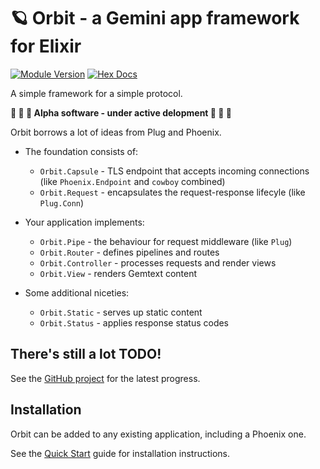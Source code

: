 # 🪐 Orbit - a Gemini app framework for Elixir

[![Module Version](https://img.shields.io/hexpm/v/orbit.svg)](https://hex.pm/packages/orbit)
[![Hex Docs](https://img.shields.io/badge/hex-docs-lightgreen.svg)](https://hexdocs.pm/orbit/)

A simple framework for a simple protocol.

**🚧 🚧 🚧 Alpha software - under active delopment 🚧 🚧 🚧**

Orbit borrows a lot of ideas from Plug and Phoenix.

- The foundation consists of:

  - `Orbit.Capsule` - TLS endpoint that accepts incoming connections (like `Phoenix.Endpoint` and `cowboy` combined)
  - `Orbit.Request` - encapsulates the request-response lifecyle (like `Plug.Conn`)

- Your application implements:

  - `Orbit.Pipe` - the behaviour for request middleware (like `Plug`)
  - `Orbit.Router` - defines pipelines and routes
  - `Orbit.Controller` - processes requests and render views
  - `Orbit.View` - renders Gemtext content

- Some additional niceties:

  - `Orbit.Static` - serves up static content
  - `Orbit.Status` - applies response status codes

## There's still a lot TODO!

See the [GitHub project](https://github.com/users/schrockwell/projects/1/views/1) for the latest progress.

## Installation

Orbit can be added to any existing application, including a Phoenix one.

See the [Quick Start](https://hexdocs.pm/orbit/Orbit.html#module-quick-start) guide for installation instructions.
